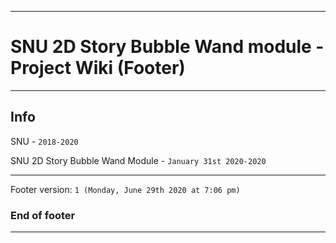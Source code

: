 
***

# SNU 2D Story Bubble Wand module - Project Wiki (Footer)

***

## Info

SNU - `2018-2020`

SNU 2D Story Bubble Wand Module - `January 31st 2020-2020`

***

Footer version: `1 (Monday, June 29th 2020 at 7:06 pm)`

### End of footer

***
